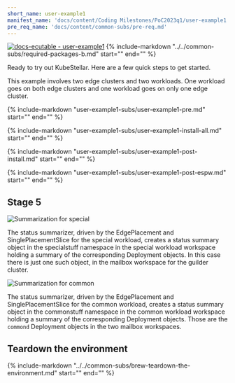 ```yaml
---
short_name: user-example1
manifest_name: 'docs/content/Coding Milestones/PoC2023q1/user-example1.md'
pre_req_name: 'docs/content/common-subs/pre-req.md'
---
```

[![docs-ecutable - user-example1]({{config.repo_url}}/actions/workflows/docs-ecutable-user-example1.yml/badge.svg?branch={{config.ks_branch}})]({{config.repo_url}}/actions/workflows/docs-ecutable-user-example1.yml)
{%
   include-markdown "../../common-subs/required-packages-b.md"
   start="<!--required-packages-b-start-->"
   end="<!--required-packages-b-end-->"
%}

Ready to try out KubeStellar.  Here are a few quick steps to get started.

This example involves two edge clusters and two workloads.  One
workload goes on both edge clusters and one workload goes on only one
edge cluster.

{%
   include-markdown "user-example1-subs/user-example1-pre.md"
   start="<!--user-example1-pre-start-->"
   end="<!--user-example1-pre-end-->"
%}

{%
   include-markdown "user-example1-subs/user-example1-install-all.md"
   start="<!--user-example1-install-all-start-->"
   end="<!--user-example1-install-all-end-->"
%}

{%
   include-markdown "user-example1-subs/user-example1-post-install.md"
   start="<!--user-example1-post-install-start-->"
   end="<!--user-example1-post-install-end-->"
%}

{%
   include-markdown "user-example1-subs/user-example1-post-espw.md"
   start="<!--user-example1-post-espw-start-->"
   end="<!--user-example1-post-espw-end-->"
%}

## Stage 5

![Summarization for special](Edge-PoC-2023q1-Scenario-1-stage-5s.svg "Status summarization for special")

The status summarizer, driven by the EdgePlacement and
SinglePlacementSlice for the special workload, creates a status
summary object in the specialstuff namespace in the special workload
workspace holding a summary of the corresponding Deployment objects.
In this case there is just one such object, in the mailbox workspace
for the guilder cluster.

![Summarization for common](Edge-PoC-2023q1-Scenario-1-stage-5c.svg "Status summarization for common")

The status summarizer, driven by the EdgePlacement and
SinglePlacementSlice for the common workload, creates a status summary
object in the commonstuff namespace in the common workload workspace
holding a summary of the corresponding Deployment objects.  Those are
the `commond` Deployment objects in the two mailbox workspaces.

## Teardown the environment

{%
   include-markdown "../../common-subs/brew-teardown-the-environment.md"
   start="<!--brew-teardown-the-environment-start-->"
   end="<!--brew-teardown-the-environment-end-->"
%}
